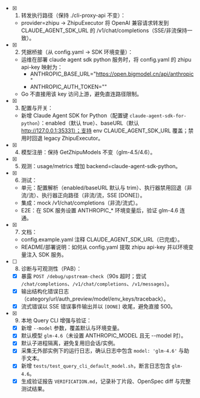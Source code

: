 - [x] 1. 转发执行路径（保持 ./cli-proxy-api 不变）：
   - provider=zhipu → ZhipuExecutor 将 OpenAI 兼容请求转发到 CLAUDE_AGENT_SDK_URL 的 /v1/chat/completions（SSE/非流保持一致）。
- [x] 2. 凭据桥接（从 config.yaml → SDK 环境变量）：
   - 运维在部署 claude agent sdk python 服务时，将 config.yaml 的 zhipu api-key 映射为：
     - ANTHROPIC_BASE_URL="https://open.bigmodel.cn/api/anthropic"
     - ANTHROPIC_AUTH_TOKEN="<zhipu api-key>"
   - Go 不直接用该 key 访问上游，避免直连路径限制。
- [x] 3. 配置与开关：
  - 新增 Claude Agent SDK for Python（配置键 `claude-agent-sdk-for-python`）：enabled（默认 true）、baseURL（默认 http://127.0.0.1:35331）；支持 env CLAUDE_AGENT_SDK_URL 覆盖；禁用时回退 legacy ZhipuExecutor。
- [x] 4. 模型注册：保持 GetZhipuModels 不变（glm-4.5/4.6）。
- [x] 5. 观测：usage/metrics 增加 backend=claude-agent-sdk-python。
- [x] 6. 测试：
  - 单元：配置解析（enabled/baseURL 默认与 trim）、执行器禁用回退（非流/流）、执行器正向路径（非流/流，SSE [DONE]）。
  - 集成：mock /v1/chat/completions（非流/流式）。
  - E2E：在 SDK 服务设置 ANTHROPIC_* 环境变量后，验证 glm-4.6 连通。
- [x] 7. 文档：
   - config.example.yaml 注释 CLAUDE_AGENT_SDK_URL（已完成）。
   - README/部署说明：如何从 config.yaml 提取 zhipu api-key 并以环境变量注入 SDK 服务。

- [ ] 8. 诊断与可观测性（PAB）：
  - [x] 暴露 `POST /debug/upstream-check`（90s 超时；尝试 `/chat/completions`、`/v1/chat/completions`、`/v1/messages`）。
  - [x] 输出结构化错误日志（category/url/auth_preview/model/env_keys/traceback）。
  - [x] 流式错误以 SSE 错误事件输出并以 `[DONE]` 收尾，避免直接 500。

- [x] 9. 本地 Query CLI 增强与验证：
  - [x] 新增 `--model` 参数，覆盖默认与环境变量。
  - [x] 默认模型 `glm-4.6`（未设置 ANTHROPIC_MODEL 且无 --model 时）。
  - [x] 默认子进程隔离，避免复用旧会话/实例。
  - [x] 采集无外部实例下的运行日志，确认日志中包含 `model: 'glm-4.6'` 与助手文本。
  - [x] 新增 `tests/test_query_cli_default_model.sh`，断言日志包含 `glm-4.6`。
  - [x] 生成验证报告 `VERIFICATION.md`，记录补丁片段、OpenSpec diff 与完整测试结果。

